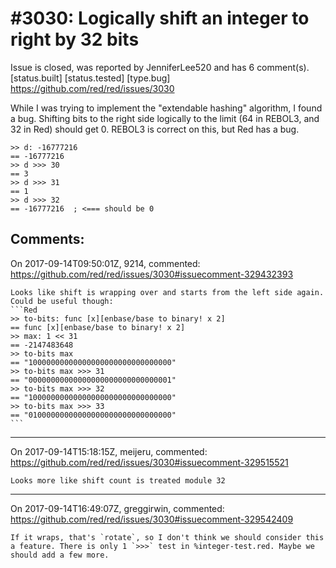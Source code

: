 
#3030: Logically shift an integer to right by 32 bits
================================================================================
Issue is closed, was reported by JenniferLee520 and has 6 comment(s).
[status.built] [status.tested] [type.bug]
<https://github.com/red/red/issues/3030>

While I was trying to implement the "extendable hashing" algorithm, I found a bug.
Shifting bits to the right side logically to the limit (64 in REBOL3, and 32 in Red) should get 0.
REBOL3 is correct on this, but Red has a bug.
```Red
>> d: -16777216
== -16777216
>> d >>> 30
== 3
>> d >>> 31
== 1
>> d >>> 32 
== -16777216  ; <=== should be 0
```


Comments:
--------------------------------------------------------------------------------

On 2017-09-14T09:50:01Z, 9214, commented:
<https://github.com/red/red/issues/3030#issuecomment-329432393>

    Looks like shift is wrapping over and starts from the left side again. Could be useful though:
    ```Red
    >> to-bits: func [x][enbase/base to binary! x 2]
    == func [x][enbase/base to binary! x 2]
    >> max: 1 << 31
    == -2147483648
    >> to-bits max
    == "10000000000000000000000000000000"
    >> to-bits max >>> 31
    == "00000000000000000000000000000001"
    >> to-bits max >>> 32
    == "10000000000000000000000000000000"
    >> to-bits max >>> 33
    == "01000000000000000000000000000000"
    ```

--------------------------------------------------------------------------------

On 2017-09-14T15:18:15Z, meijeru, commented:
<https://github.com/red/red/issues/3030#issuecomment-329515521>

    Looks more like shift count is treated module 32

--------------------------------------------------------------------------------

On 2017-09-14T16:49:07Z, greggirwin, commented:
<https://github.com/red/red/issues/3030#issuecomment-329542409>

    If it wraps, that's `rotate`, so I don't think we should consider this a feature. There is only 1 `>>>` test in %integer-test.red. Maybe we should add a few more.

